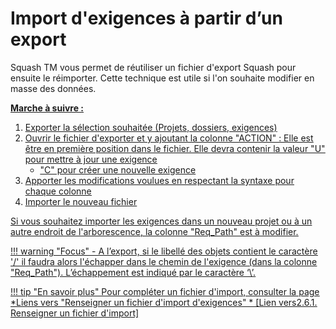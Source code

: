 # Import d'exigences à partir d’un export

Squash TM vous permet de réutiliser un fichier d'export Squash pour ensuite le réimporter. Cette technique est utile si l'on souhaite modifier en masse des données.

**<u>Marche à suivre : <u>**

 1. Exporter la sélection souhaitée (Projets, dossiers, exigences)
 2. Ouvrir le fichier d'exporter et y ajoutant la colonne "ACTION" : Elle est être en première position dans le fichier. Elle devra contenir la valeur 
	  "U" pour mettre à jour une exigence  
	 - "C" pour créer une nouvelle exigence
 3. Apporter les modifications voulues en respectant la syntaxe pour chaque colonne
 4. Importer le nouveau fichier
 
 Si vous souhaitez importer les exigences dans un nouveau projet ou à un autre endroit de l'arborescence, la colonne "Req_Path" est à modifier.

!!! warning "Focus" 
	- A l’export, si le libellé des objets contient le caractère '/' il faudra alors l'échapper dans le chemin de l'exigence (dans la colonne "Req_Path"). L’échappement est indiqué par le caractère ‘\’. 
	
!!! tip "En savoir plus" 
	   Pour compléter un fichier d'import, consulter la page *Liens vers "Renseigner un fichier d'import d'exigences" * [Lien vers2.6.1. Renseigner un fichier d'import]


<!--stackedit_data:
eyJoaXN0b3J5IjpbNjI3NzAxNjU3LC0xNzc2NTI4MTUyLC03Mj
I2MDkzNjgsLTgyODUwNzExLDIwMTI0NzI3MDksMzMwMjkwMTY0
LC0zMzIzMTQxMjYsLTI5MDMxMjE1NSwtMTIyMjI2MTc4MiwxMD
U5MTUzMjIyLC0zMTUyOTQ5NjksOTgxMzU4ODA4LC02NTAxMDU1
NSwtMTA3MDAwNDM0NSwtMTg0MzQyNDQ5MSw4NjE2Njg2MDYsLT
IwNjU0MjQyNjJdfQ==
-->